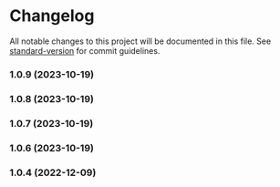 # Changelog

All notable changes to this project will be documented in this file. See [standard-version](https://github.com/conventional-changelog/standard-version) for commit guidelines.

### 1.0.9 (2023-10-19)

### 1.0.8 (2023-10-19)

### 1.0.7 (2023-10-19)

### 1.0.6 (2023-10-19)

### 1.0.4 (2022-12-09)
